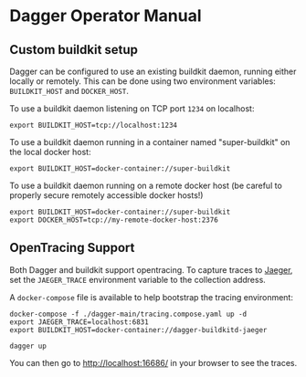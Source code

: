 # Dagger Operator Manual

## Custom buildkit setup

Dagger can be configured to use an existing buildkit daemon, running either locally or remotely. This can be done using two environment variables: `BUILDKIT_HOST` and `DOCKER_HOST`.

To use a buildkit daemon listening on TCP port `1234` on localhost:

```shell
export BUILDKIT_HOST=tcp://localhost:1234
```

To use a buildkit daemon running in a container named "super-buildkit" on the local docker host:

```shell
export BUILDKIT_HOST=docker-container://super-buildkit
```

To use a buildkit daemon running on a remote docker host (be careful to properly secure remotely accessible docker hosts!)

```shell
export BUILDKIT_HOST=docker-container://super-buildkit
export DOCKER_HOST=tcp://my-remote-docker-host:2376
```

## OpenTracing Support

Both Dagger and buildkit support opentracing. To capture traces to
[Jaeger](https://github.com/jaegertracing/jaeger), set the `JAEGER_TRACE` environment variable to the collection address.

A `docker-compose` file is available to help bootstrap the tracing environment:

```shell
docker-compose -f ./dagger-main/tracing.compose.yaml up -d
export JAEGER_TRACE=localhost:6831
export BUILDKIT_HOST=docker-container://dagger-buildkitd-jaeger

dagger up
```

You can then go to [http://localhost:16686/](http://localhost:16686/) in your browser to see the traces.
